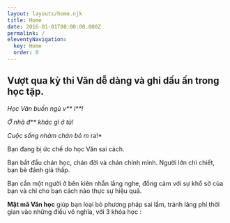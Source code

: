 ```yaml
---
layout: layouts/home.njk
title: Home
date: 2016-01-01T00:00:00.000Z
permalink: /
eleventyNavigation:
  key: Home
  order: 0
---
```

## Vượt qua kỳ thi Văn dễ dàng và ghi dấu ấn trong học tập.

*Học Văn buồn ngủ v\*\* l\*\*!*

*Ở nhà đ\*\* khác gì ở tù!*

*Cuộc sống nhàm chán bỏ m* ra!*

Bạn đang bị ức chế do học Văn sai cách. 

Bạn bắt đầu chán học, chán đời và chán chính mình. Người lớn chì chiết, bạn bè đánh giá thấp. 

Bạn cần một người ở bên kiên nhẫn lắng nghe, đồng cảm với sự khổ sở của bạn và chỉ cho bạn cách nào thực sự hiệu quả.

**Mật mã Văn học** giúp bạn loại bỏ phương pháp sai lầm, tránh lãng phí thời gian vào những điều vô nghĩa, với 3 khóa học :